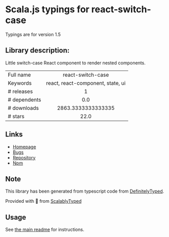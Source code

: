 
# Scala.js typings for react-switch-case

Typings are for version 1.5

## Library description:
Little switch-case React component to render nested components.

|                    |                 |
| ------------------ | :-------------: |
| Full name          | react-switch-case |
| Keywords           | react, react-component, state, ui |
| # releases         | 1 |
| # dependents       | 0.0 |
| # downloads        | 2863.3333333333335 |
| # stars            | 22.0 |

## Links
- [Homepage](https://github.com/AlexSergey/react-switch-case)
- [Bugs](https://github.com/AlexSergey/react-switch-case/issues)
- [Repository](https://github.com/AlexSergey/react-switch-case)
- [Npm](https://www.npmjs.com/package/react-switch-case)
    


## Note
This library has been generated from typescript code from [DefinitelyTyped](https://definitelytyped.org).

Provided with :purple_heart: from [ScalablyTyped](https://github.com/oyvindberg/ScalablyTyped)

## Usage
See [the main readme](../../readme.md) for instructions.



